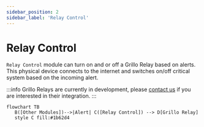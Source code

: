 ```yaml
---
sidebar_position: 2
sidebar_label: 'Relay Control'
---
```


# Relay Control
`Relay Control` module can turn on and or off a Grillo Relay based on alerts. This physical device connects to the internet and switches on/off critical system based on the incoming alert. 

:::info
Grillo Relays are currently in development, please [contact us](#) if you are interested in their integration.
:::

```mermaid
flowchart TB
   B([Other Modules])-->|Alert| C([Relay Control]) --> D[Grillo Relay]
   style C fill:#1b62d4
```